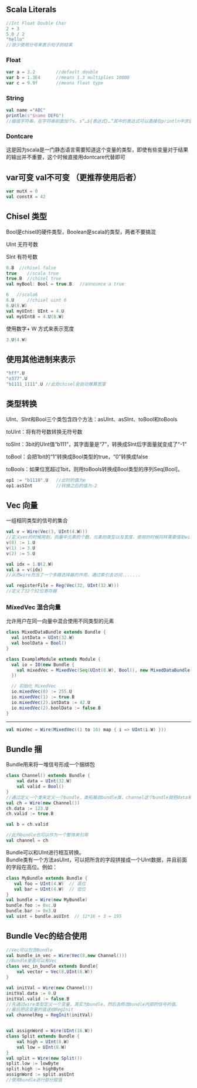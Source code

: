## Scala Literals 
```scala
//Int Float Double Char 
2 + 3
5.0 / 2
"hello"
//很少使用分号来表示句子的结束
```
### Float

```scala
var a = 3.2        //default double
var b = 1.3E4      //means 1.3 multiplies 10000
var c = 9.9f       //means float type
```

### String

```scala
val name ="ABC"
println(s"$name DEFG")
//插值字符串，在字符串前面加个s。s“…${表达式}…”其中的表达式可以直接在println中求值
```

### Dontcare

这是因为scala是一门静态语言需要知道这个变量的类型，即使有些变量对于结果的输出并不重要，这个时候直接用dontcare代替即可



## var可变 val不可变 （更推荐使用后者）
```scala
var mutX = 0
val constX = 42
```



## Chisel 类型
Bool是chisel的硬件类型，Boolean是scala的类型，两者不要搞混

UInt 无符号数

SInt 有符号数
```scala
0.B  //chisel false
true    //scala true
true.B  //chisel true
val myBool: Bool = true.B   //announce a true 

6   //scala6
6.U     //chisel uint 6
6.U(8.W)
val myUInt: UInt = 4.U
val myUInt8 = 4.U(8.W)
```
使用数字+ W 方式来表示宽度
```scala
3.U(4.W)
```



## 使用其他进制来表示
```scala
"hff".U
"o377".U
"b1111_1111".U //此处chisel会自动推算宽度
```

## 类型转换

UInt、SInt和Bool三个类包含四个方法：asUInt、asSInt、toBool和toBools

toUInt：将有符号数转换无符号数

toSInt：3bit的UInt值“b111”，其字面量是“7”，转换成SInt后字面量就变成了“-1”

toBool：会把1bit的“1”转换成Bool类型的true，“0”转换成false

toBools：如果位宽超过1bit，则用toBools转换成Bool类型的序列Seq[Bool]。
```scala
op1 := "b1110".U   //此时的值为e
op1.asSInt         //转换之后的值为-2
```

## Vec  向量
一组相同类型的信号的集合
```scala
val v = Wire(Vec(3, UInt(4.W)))
//定义vec的时候用到，向量中元素的个数，元素的类型以及宽度，使用的时候同样需要借助wire
v(0) := 1.U
v(1) := 3.U
v(2) := 5.U

val idx = 1.U(2.W)
val a = v(idx)
//从而wire充当了一个多路选择器的作用，通过索引去访问.......

val registerFile = Reg(Vec(32, UInt(32.W)))
//定义了32个32位寄存器
```
### MixedVec 混合向量

允许用户在同一向量中混合使用不同类型的元素

```SCALA
class MixedDataBundle extends Bundle {
  val intData = UInt(32.W)
  val boolData = Bool()
}

class ExampleModule extends Module {
  val io = IO(new Bundle {
    val mixedVec = MixedVec(Seq(UInt(8.W), Bool(), new MixedDataBundle()))
  })

  // 初始化 MixedVec
  io.mixedVec(0) := 255.U
  io.mixedVec(1) := true.B
  io.mixedVec(2).intData := 42.U
  io.mixedVec(2).boolData := false.B
}
```
---
```scala
val mixVec = Wire(MixedVec((1 to 10) map { i => UInt(i.W) }))
```

## Bundle 捆
Bundle用来将一堆信号形成一个捆绑包
```scala
class Channel() extends Bundle {
    val data = UInt(32.W)
    val valid = Bool()
}
//通过定义一个类来定义一个bundle，类拓展自bundle类，channel这个bundle就把data和valid的两个信号捆绑在了一起，如果要使用这个bundle的话，我们可以new一个Channel然后把它封装到一个Wire里面
val ch = Wire(new Channel())
ch.data := 123.U
ch.valid := true.B

val b = ch.valid

//此外bundle也可以作为一个整体来引用
val channel = ch
```

Bundle可以和UInt进行相互转换。  
Bundle类有一个方法asUInt，可以把所含的字段拼接成一个UInt数据，并且前面的字段在高位。例如：
```SCALA
class MyBundle extends Bundle {
   val foo = UInt(4.W)  // 高位
   val bar = UInt(4.W)  // 低位
}
val bundle = Wire(new MyBundle)
bundle.foo := 0xc.U
bundle.bar := 0x3.U
val uint = bundle.asUInt  // 12*16 + 3 = 195
```

## Bundle Vec的结合使用
```scala
//Vec可以包含Bundle
val bundle_in_vec = Wire(Vec(8,new Channel()))
//Bundle里面可以有Vec
class vec_in_bundle extends Bundle{
    val vector = Vec(8,UInt(8.W))
}

val initVal = Wire(new Channel())
initVal.data := 0.U
initVal.valid := false.B
//先通过wire类型定义一个变量，其实为bundle，然后去修改bundle内部的信号的值。
//最后把这变量的值送给RegInit
val channelReg = RegInit(initVal)


val assignWord = Wire(UInt(16.W))
class Split extends Bundle {
    val high = UInt(8.W)
    val low = UInt(8.W)
}
val split = Wire(new Split())
split.low := lowByte
split.high := highByte
assignWord := split.asUInt
//使用bundle进行部分赋值
```